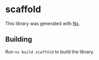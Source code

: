 # scaffold

This library was generated with [Nx](https://nx.dev).

## Building

Run `nx build scaffold` to build the library.
